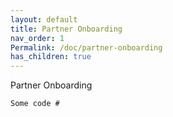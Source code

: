 ```yaml
---
layout: default
title: Partner Onboarding
nav_order: 1
Permalink: /doc/partner-onboarding
has_children: true
---
```


Partner Onboarding

```
Some code #
```
